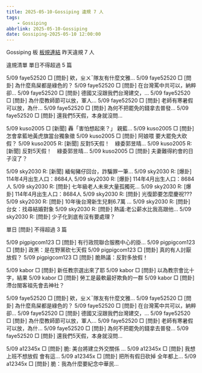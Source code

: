 ```yaml
---
title: 2025-05-10-Gossiping 違規 7 人
tags:
    - Gossiping
abbrlink: 2025-05-10-Gossiping
date: Gossiping-2025-05-10 12:00:00
---
```

Gossiping 板 [板規連結](https://www.ptt.cc/bbs/Gossiping/M.1637425085.A.07D.html)
昨天違規 7 人
<!-- more -->

違規清單
單日不得超過 5 篇

5/09 faye52520 □ [問卦] 欸，ㄓㄨˉ隊友有什麼文雅…
5/09 faye52520 □ [問卦] 為什麼鳥屎都是綠色的？
5/09 faye52520 □ [問卦] 在台灣罵中共可以，納粹卻…
5/09 faye52520 □ [問卦] 德國又沒跟我們台灣建交，…
5/09 faye52520 □ [問卦] 為什麼教師節可以放，軍人…
5/09 faye52520 □ [問卦] 老師有寒暑假可以放，為什…
5/09 faye52520 □ [問卦] 為何不把罷免的錢拿去普發…
5/09 faye52520 □ [問卦] 還我們5天假，本身就沒問…

5/09 kuso2005 □ [新聞] 轟「害怕想起來？」 親藍…
5/09 kuso2005 □ [問卦] 怎會拿藍地黃虎旗當台獨象徵
5/09 kuso2005 □ [問卦] 阿娘喂 要大罷免大砍假？
5/09 kuso2005 R: [新聞] 反對5天假！　綠委郭昱晴…
5/09 kuso2005 R: [新聞] 反對5天假！　綠委郭昱晴…
5/09 kuso2005 □ [問卦] 夫妻難得約會的日子沒了？

5/09 sky2030 R: [新聞] 緬甸豬仔回台，詐騙罪一筆…
5/09 sky2030 R: [爆卦] 114年4月出生人口：8684人
5/09 sky2030 R: [爆卦] 114年4月出生人口：8684人
5/09 sky2030 R: [問卦] 七年級老人未來大量孤獨死…
5/09 sky2030 R: [爆卦] 114年4月出生人口：8684人
5/09 sky2030 R: [問卦] 光復節要怎麼慶祝???
5/09 sky2030 R: [問卦] 10年後台灣新生兒剩6.7萬 …
5/09 sky2030 R: [問卦] 台女：找尋結婚對象
5/09 sky2030 R: [問卦] 熱議:老公薪水比我高跟他…
5/09 sky2030 R: [問卦] 少子化到底有沒有要處理？

單日 [問卦] 不得超過 3 篇

5/09 pigpigcom123 □ [問卦] 有行政院聯合服務中心的掛…
5/09 pigpigcom123 □ [問卦] 政黑：是在野黨砍七天假
5/09 pigpigcom123 □ [問卦] 真的有人討厭放假？
5/09 pigpigcom123 □ [問卦] 脆熱議：反對多放假！

5/09 kabor □ [問卦] 新任教宗選出來了耶
5/09 kabor □ [問卦] 以為教宗會比十字，結果
5/09 kabor □ [問卦] 勞工是最軟最好欺負的一群
5/09 kabor □ [問卦] 滯台閩客祖先會去神社？

5/09 faye52520 □ [問卦] 欸，ㄓㄨˉ隊友有什麼文雅…
5/09 faye52520 □ [問卦] 為什麼鳥屎都是綠色的？
5/09 faye52520 □ [問卦] 在台灣罵中共可以，納粹卻…
5/09 faye52520 □ [問卦] 德國又沒跟我們台灣建交，…
5/09 faye52520 □ [問卦] 為什麼教師節可以放，軍人…
5/09 faye52520 □ [問卦] 老師有寒暑假可以放，為什…
5/09 faye52520 □ [問卦] 為何不把罷免的錢拿去普發…
5/09 faye52520 □ [問卦] 還我們5天假，本身就沒問…

5/09 a12345x □ [問卦] 脆: 美台將建立外交關係 …
5/09 a12345x □ [問卦] 我想上班不想放假 會有這…
5/09 a12345x □ [問卦] 把所有假日砍掉 全年都上…
5/09 a12345x □ [問卦] 脆：我為什麼要紀念中華民…